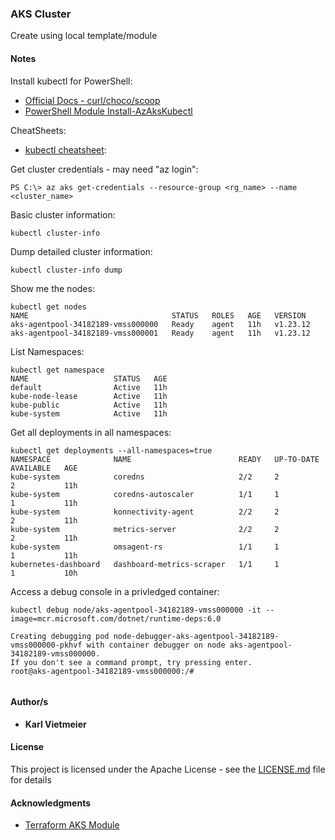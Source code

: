 ### AKS Cluster

Create using local template/module

#### Notes

Install kubectl for PowerShell:  

* [Official Docs - curl/choco/scoop](https://kubernetes.io/docs/tasks/tools/install-kubectl-windows/)
* [PowerShell Module Install-AzAksKubectl](https://docs.microsoft.com/en-us/powershell/module/az.aks/install-azakskubectl?view=azps-8.0.0)

CheatSheets:  

* [kubectl cheatsheet](https://kubernetes.io/docs/reference/kubectl/cheatsheet/):

Get cluster credentials - may need "az login":

```shell
PS C:\> az aks get-credentials --resource-group <rg_name> --name <cluster_name>
```

Basic cluster information:

```shell
kubectl cluster-info
```
  
Dump detailed cluster information:

```shell
kubectl cluster-info dump
```
  
Show me the nodes:

```shell
kubectl get nodes
NAME                                STATUS   ROLES   AGE   VERSION
aks-agentpool-34182189-vmss000000   Ready    agent   11h   v1.23.12
aks-agentpool-34182189-vmss000001   Ready    agent   11h   v1.23.12
```
  
List Namespaces:

```shell
kubectl get namespace
NAME                   STATUS   AGE
default                Active   11h
kube-node-lease        Active   11h
kube-public            Active   11h
kube-system            Active   11h
```
  
Get all deployments in all namespaces:

```shell
kubectl get deployments --all-namespaces=true
NAMESPACE              NAME                        READY   UP-TO-DATE   AVAILABLE   AGE
kube-system            coredns                     2/2     2            2           11h
kube-system            coredns-autoscaler          1/1     1            1           11h
kube-system            konnectivity-agent          2/2     2            2           11h
kube-system            metrics-server              2/2     2            2           11h
kube-system            omsagent-rs                 1/1     1            1           11h
kubernetes-dashboard   dashboard-metrics-scraper   1/1     1            1           10h
```
  
Access a debug console in a privledged container:

```shell
kubectl debug node/aks-agentpool-34182189-vmss000000 -it --image=mcr.microsoft.com/dotnet/runtime-deps:6.0
```

```shell
Creating debugging pod node-debugger-aks-agentpool-34182189-vmss000000-pkhvf with container debugger on node aks-agentpool-34182189-vmss000000.
If you don't see a command prompt, try pressing enter.
root@aks-agentpool-34182189-vmss000000:/#
  
```






#### Author/s

* **Karl Vietmeier**

#### License

This project is licensed under the Apache License - see the [LICENSE.md](LICENSE.md) file for details

#### Acknowledgments

* [Terraform AKS Module](https://registry.terraform.io/modules/Azure/aks/azurerm/latest)
